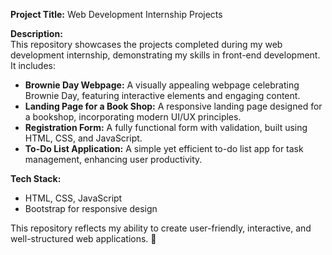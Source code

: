**Project Title:** Web Development Internship Projects  

**Description:**  
This repository showcases the projects completed during my web development internship, demonstrating my skills in front-end development. It includes:  

- **Brownie Day Webpage:** A visually appealing webpage celebrating Brownie Day, featuring interactive elements and engaging content.  
- **Landing Page for a Book Shop:** A responsive landing page designed for a bookshop, incorporating modern UI/UX principles.  
- **Registration Form:** A fully functional form with validation, built using HTML, CSS, and JavaScript.  
- **To-Do List Application:** A simple yet efficient to-do list app for task management, enhancing user productivity.  

**Tech Stack:**  
- HTML, CSS, JavaScript  
- Bootstrap for responsive design  

This repository reflects my ability to create user-friendly, interactive, and well-structured web applications. 🚀  
